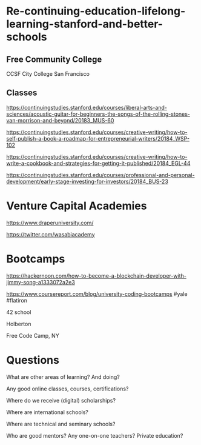 # Re-continuing-education-lifelong-learning-stanford-and-better-schools

## Free Community College
CCSF City College San Francisco

## Classes
https://continuingstudies.stanford.edu/courses/liberal-arts-and-sciences/acoustic-guitar-for-beginners-the-songs-of-the-rolling-stones-van-morrison-and-beyond/20183_MUS-60

https://continuingstudies.stanford.edu/courses/creative-writing/how-to-self-publish-a-book-a-roadmap-for-entrepreneurial-writers/20184_WSP-102

https://continuingstudies.stanford.edu/courses/creative-writing/how-to-write-a-cookbook-and-strategies-for-getting-it-published/20184_EGL-44

https://continuingstudies.stanford.edu/courses/professional-and-personal-development/early-stage-investing-for-investors/20184_BUS-23

# Venture Capital Academies

https://www.draperuniversity.com/

https://twitter.com/wasabiacademy

# Bootcamps

https://hackernoon.com/how-to-become-a-blockchain-developer-with-jimmy-song-a1333072a2e3

https://www.coursereport.com/blog/university-coding-bootcamps  \#yale \#flatiron 

42 school

Holberton

Free Code Camp, NY

# Questions
What are other areas of learning?  And doing?

Any good online classes, courses, certifications?

Where do we receive (digital) scholarships?

Where are international schools?

Where are technical and seminary schools?

Who are good mentors?  Any one-on-one teachers?  Private education?
